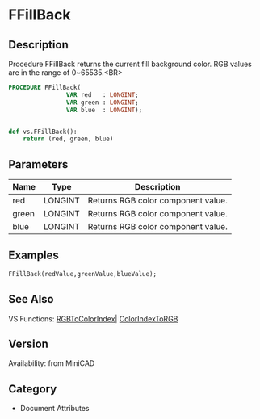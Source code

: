 # FFillBack

## Description
Procedure FFillBack returns the current fill background color. RGB values are in the range of 0~65535.&lt;BR&gt;


```pascal
PROCEDURE FFillBack(
				VAR red   : LONGINT;
				VAR green : LONGINT;
				VAR blue  : LONGINT);
```

```python

def vs.FFillBack():
    return (red, green, blue)
```

## Parameters
|Name|Type|Description|
|---|---|---|
|red|LONGINT|Returns RGB color component value.|
|green|LONGINT|Returns RGB color component value.|
|blue|LONGINT|Returns RGB color component value.|

## Examples
```pascal
FFillBack(redValue,greenValue,blueValue);


```

## See Also
VS Functions:
[RGBToColorIndex](RGBToColorIndex.md)| [ColorIndexToRGB](ColorIndexToRGB.md)

## Version
Availability: from MiniCAD
## Category
* Document Attributes

